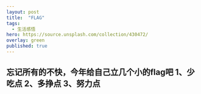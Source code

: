 ```yaml
---
layout: post
title:  "FLAG"
tags:
  - 生活感悟
hero: https://source.unsplash.com/collection/430472/
overlay: green
published: true
---
```


忘记所有的不快，今年给自己立几个小的flag吧
1、少吃点
2、多挣点
3、努力点
---
